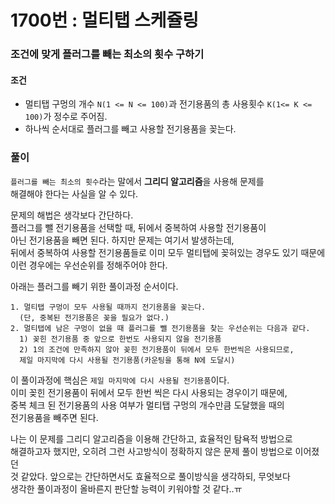 # 1700번 : 멀티탭 스케쥴링
### 조건에 맞게 플러그를 빼는 최소의 횟수 구하기
#### 조건
- 멀티탭 구멍의 개수 ```N(1 <= N <= 100)```과 전기용품의 총 사용횟수 ```K(1<= K <= 100)```가 정수로 주어짐.
- 하나씩 순서대로 플러그를 빼고 사용할 전기용품을 꽂는다.
### 풀이
```플러그를 빼는 최소의 횟수```라는 말에서 **그리디 알고리즘**을 사용해 문제를  
해결해야 한다는 사실을 알 수 있다.  

문제의 해법은 생각보다 간단하다.  
플러그를 뺄 전기용품을 선택할 때, 뒤에서 중복하여 사용할 전기용품이  
아닌 전기용품을 빼면 된다. 하지만 문제는 여기서 발생하는데,    
뒤에서 중복하여 사용할 전기용품들로 이미 모두 멀티탭에 꽂혀있는 경우도 있기 때문에  
이런 경우에는 우선순위를 정해주어야 한다.

아래는 플러그를 빼기 위한 풀이과정 순서이다.
```
1. 멀티탭 구멍이 모두 사용될 때까지 전기용품을 꽂는다.
  (단, 중복된 전기용품은 꽂을 필요가 없다.)
2. 멀티탭에 남은 구멍이 없을 때 플러그를 뺄 전기용품을 찾는 우선순위는 다음과 같다.
  1) 꽂힌 전기용품 중 앞으로 한번도 사용되지 않을 전기용품
  2) 1의 조건에 만족하지 않아 꽂힌 전기용품이 뒤에서 모두 한번씩은 사용되므로,
  제일 마지막에 다시 사용될 전기용품(카운팅을 통해 N에 도달시)
```
이 풀이과정에 핵심은 ```제일 마지막에 다시 사용될 전기용품```이다.  
이미 꽂힌 전기용품이 뒤에서 모두 한번 씩은 다시 사용되는 경우이기 때문에,  
중복 체크 된 전기용품의 사용 여부가 멀티탭 구멍의 개수만큼 도달했을 때의  
전기용품을 빼주면 된다.

나는 이 문제를 그리디 알고리즘을 이용해 간단하고, 효율적인 탐욕적 방법으로  
해결하고자 했지만, 오히려 그런 사고방식이 정확하지 않은 문제 풀이 방법으로 이어졌던  
것 같았다. 앞으로는 간단하면서도 효율적으로 풀이방식을 생각하되, 무엇보다  
생각한 풀이과정이 올바른지 판단할 능력이 키워야할 것 같다..ㅠ